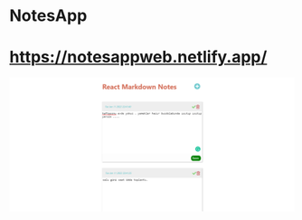 # NotesApp

# https://notesappweb.netlify.app/

![alt text](https://github.com/kadirkara22/NotesApp/blob/main/assets/img/notes1.PNG)
